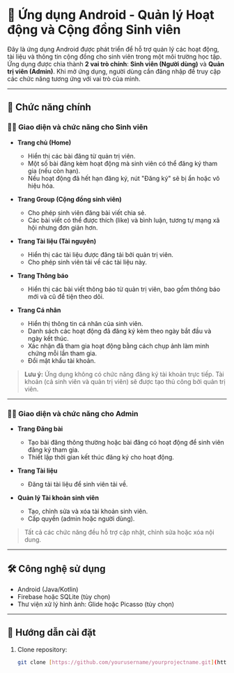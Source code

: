 # 📱 Ứng dụng Android - Quản lý Hoạt động và Cộng đồng Sinh viên

Đây là ứng dụng Android được phát triển để hỗ trợ quản lý các hoạt động, tài liệu và thông tin cộng đồng cho sinh viên trong một môi trường học tập. Ứng dụng được chia thành **2 vai trò chính**: **Sinh viên (Người dùng)** và **Quản trị viên (Admin)**. Khi mở ứng dụng, người dùng cần đăng nhập để truy cập các chức năng tương ứng với vai trò của mình.

---

## 🔑 Chức năng chính

### 👩‍🎓 Giao diện và chức năng cho Sinh viên

- **Trang chủ (Home)**  
  - Hiển thị các bài đăng từ quản trị viên.  
  - Một số bài đăng kèm hoạt động mà sinh viên có thể đăng ký tham gia (nếu còn hạn).  
  - Nếu hoạt động đã hết hạn đăng ký, nút "Đăng ký" sẽ bị ẩn hoặc vô hiệu hóa.

- **Trang Group (Cộng đồng sinh viên)**  
  - Cho phép sinh viên đăng bài viết chia sẻ.  
  - Các bài viết có thể được thích (like) và bình luận, tương tự mạng xã hội nhưng đơn giản hơn.

- **Trang Tài liệu (Tài nguyên)**  
  - Hiển thị các tài liệu được đăng tải bởi quản trị viên.  
  - Cho phép sinh viên tải về các tài liệu này.

- **Trang Thông báo**  
  - Hiển thị các bài viết thông báo từ quản trị viên, bao gồm thông báo mới và cũ để tiện theo dõi.

- **Trang Cá nhân**  
  - Hiển thị thông tin cá nhân của sinh viên.  
  - Danh sách các hoạt động đã đăng ký kèm theo ngày bắt đầu và ngày kết thúc.  
  - Xác nhận đã tham gia hoạt động bằng cách chụp ảnh làm minh chứng mỗi lần tham gia.  
  - Đổi mật khẩu tài khoản.

> **Lưu ý:** Ứng dụng không có chức năng đăng ký tài khoản trực tiếp. Tài khoản (cả sinh viên và quản trị viên) sẽ được tạo thủ công bởi quản trị viên.

---

### 👨‍💻 Giao diện và chức năng cho Admin

- **Trang Đăng bài**  
  - Tạo bài đăng thông thường hoặc bài đăng có hoạt động để sinh viên đăng ký tham gia.  
  - Thiết lập thời gian kết thúc đăng ký cho hoạt động.

- **Trang Tài liệu**  
  - Đăng tải tài liệu để sinh viên tải về.

- **Quản lý Tài khoản sinh viên**  
  - Tạo, chỉnh sửa và xóa tài khoản sinh viên.  
  - Cấp quyền (admin hoặc người dùng).

> Tất cả các chức năng đều hỗ trợ cập nhật, chỉnh sửa hoặc xóa nội dung.

---

## 🛠️ Công nghệ sử dụng

- Android (Java/Kotlin)
- Firebase hoặc SQLite (tùy chọn)
- Thư viện xử lý hình ảnh: Glide hoặc Picasso (tùy chọn)

---

## 🚀 Hướng dẫn cài đặt

1. Clone repository:
   ```bash
   git clone [https://github.com/yourusername/yourprojectname.git](https://github.com/nguynbao/project_Tin_tuc_android)
